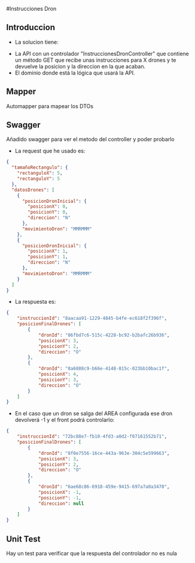 #Instrucciones Dron

## Introduccion

- La solucion tiene:
+ La API con un controlador "InstruccionesDronController" que contiene un método GET que recibe unas instrucciones para X drones y te devuelve la posicion y la direccion en la que acaban.
+ El dominio donde está la lógica que usará la API.

## Mapper

Automapper para mapear los DTOs

##  Swagger

Añadido swagger para ver el metodo del controller y poder probarlo
- La request que he usado es:

```JSON
{
  "tamañoRectangulo": {
    "rectanguloX": 5,
    "rectanguloY": 5
  },
  "datosDrones": [
    {
      "posicionDronInicial": {
        "posicionX": 0,
        "posicionY": 0,
        "direccion": "N"
      },
      "movimientoDron": "MMRMMM"
    },
    {
      "posicionDronInicial": {
        "posicionX": 1,
        "posicionY": 1,
        "direccion": "N"
      },
      "movimientoDron": "MMRMMM"
    }
  ]
}
```

- La respuesta es:
```JSON
{
    "instruccionId": "8aacaa91-1229-4845-b4fe-ec618f2f396f",
    "posicionFinalDrones": [
        {
            "dronId": "86fbd7c6-515c-4228-bc92-b2bafc26b936",
            "posicionX": 3,
            "posicionY": 2,
            "direccion": "O"
        },
        {
            "dronId": "8a6888c9-b66e-4148-815c-023bb10bac1f",
            "posicionX": 4,
            "posicionY": 3,
            "direccion": "O"
        }
    ]
}
```

- En el caso que un dron se salga del AREA configurada ese dron devolverá -1 y el front podrá controlarlo:
```JSON
{
    "instruccionId": "72bc88e7-fb10-4fd3-a0d2-f07161552b71",
    "posicionFinalDrones": [
        {
            "dronId": "8f0e7556-16ce-443a-963e-304c5e599663",
            "posicionX": 3,
            "posicionY": 2,
            "direccion": "O"
        },
        {
            "dronId": "6ae68c86-6918-459e-9415-697a7a0a3470",
            "posicionX": -1,
            "posicionY": -1,
            "direccion": null
        }
    ]
}
```

## Unit Test

Hay un test para verificar que la respuesta del controlador no es nula